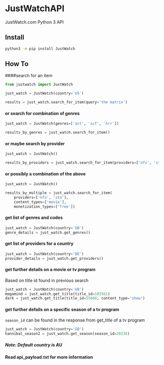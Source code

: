 # JustWatchAPI

JustWatch.com Python 3 API

## Install
```bash
python3 -m pip install JustWatch
```
## How To 
####search for an item
```python
from justwatch import JustWatch

just_watch = JustWatch(country='US')

results = just_watch.search_for_item(query='the matrix')
```
#### or search for combination of genres
```python
just_watch = JustWatch(genres=['act', 'scf', 'hrr'])

results_by_genres = just_watch.search_for_item()
```
#### or maybe search by provider
```python
just_watch = JustWatch()

results_by_providers = just_watch.search_for_item(providers=['nfx', 'stn'])
```

#### or possibly a combination of the above 
```python
just_watch = JustWatch()

results_by_multiple = just_watch.search_for_item(
    providers=['nfx', 'stn'], 
    content_types=['movie'], 
    monetization_types=['free'])
```

#### get list of genres and codes
```python
just_watch = JustWatch(country='GB')
genre_details = just_watch.get_genres()

```

#### get list of providers for a country
```python
just_watch = JustWatch(country='DE')
provider_details = just_watch.get_providers()

```

#### get further details on a movie or tv program

Based on title id found in previous search

```python
just_watch = JustWatch(country='GB')
megamind = just_watch.get_title(title_id=103561)
dark = just_watch.get_title(title_id=55668, content_type='show')

```

#### get further defails on a specific season of a tv program

`season_id` can be found in the response from get_title of a tv program

```python
just_watch = JustWatch(country='GB')
hannibal_season2 = just_watch.get_season(season_id=20236)

```

##### Note: Default country is AU
#### Read api_payload.txt for more information
